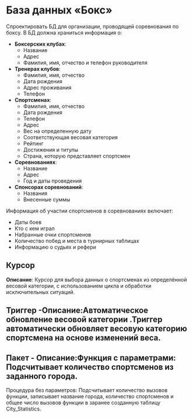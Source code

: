 # База данных «Бокс»

Спроектировать БД для организации, проводящей соревнования по боксу. В БД должна храниться информация о:

- **Боксерских клубах**:
  - Название
  - Адрес
  - Фамилия, имя, отчество и телефон руководителя
- **Тренерах клубов**:
  - Фамилия, имя, отчество
  - Дата рождения
  - Адрес проживания
  - Телефон
- **Спортсменах**:
  - Фамилия, имя, отчество
  - Дата рождения
  - Телефон
  - Адрес
  - Вес на определенную дату
  - Соответствующая весовая категория
  - Рейтинг
  - Достижения и титулы
  - Страна, которую представляет спортсмен
- **Соревнованиях**:
  - Название
  - Адрес
  - Год и даты проведения
- **Спонсорах соревнований**:
  - Названия
  - Внесенные суммы

Информация об участии спортсменов в соревнованиях включает:

- Даты боев
- Кто с кем играл
- Набранные очки спортсменов
- Количество побед и места в турнирных таблицах
- Информацию о судьях и рефери

## Курсор

**Описание**: Курсор для выбора данных о спортсменах из определённой весовой категории, с использованием цикла и обработки исключительных ситуаций.
## Триггер -**Описание**:Автоматическое обновление весовой категории .Триггер автоматически обновляет весовую категорию спортсмена на основе изменений веса.
## Пакет - **Описание**:Функция с параметрами: Подсчитывает количество спортсменов из заданного города.
Процедура без параметров: Подсчитывает количество вызовов функции, записывает название города, количество спортсменов и общее число вызовов функции в заранее созданную таблицу City_Statistics.
